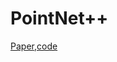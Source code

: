 # PointNet++
[Paper](https://arxiv.org/pdf/1706.02413.pdf),[code](https://github.com/charlesq34/pointnet2)